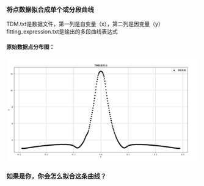 ### 将点数据拟合成单个或分段曲线
TDM.txt是数据文件，第一列是自变量（x），第二列是因变量（y）  
fitting_expression.txt是输出的多段曲线表达式  

#### 原始数据点分布图：
![alt text](raw-data.png)

### 如果是你，你会怎么拟合这条曲线？